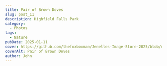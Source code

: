 ```yaml
---
title: Pair of Brown Doves
slug: post_11
description: Highfield Falls Park
category:
  - Photos
tags:
  - Nature
pubDate: 2025-01-11
cover: https://github.com/thefoxboxman/Jenelles-Image-Store-2025/blob/main/Post-1_DSC9319-Edit.jpg?raw=true
coverAlt: Pair of Brown Doves
author: John
---
```

